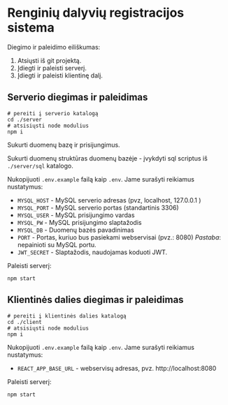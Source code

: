 # Renginių dalyvių registracijos sistema

Diegimo ir paleidimo eiliškumas:

1. Atsiųsti iš git projektą.
2. Įdiegti ir paleisti serverį.
3. Įdiegti ir paleisti klientinę dalį.


## Serverio diegimas ir paleidimas

```
# pereiti į serverio katalogą
cd ./server
# atsisiųsti node modulius
npm i
```

Sukurti duomenų bazę ir prisijungimus.

Sukurti duomenų struktūras duomenų bazėje - įvykdyti sql scriptus iš `./server/sql` katalogo.

Nukopijuoti  `.env.example` failą kaip `.env`. Jame surašyti reikiamus nustatymus:
  * `MYSQL_HOST` - MySQL serverio adresas (pvz, localhost, 127.0.0.1 )
  * `MYSQL_PORT` - MySQL serverio portas (standartinis 3306)
  * `MYSQL_USER` - MySQL prisijungimo vardas
  * `MYSQL_PW` - MySQL prisijungimo slaptažodis
  * `MYSQL_DB` - Duomenų bazės pavadinimas
  * `PORT` - Portas, kuriuo bus pasiekami webservisai (pvz.: 8080) *Pastaba*: nepainioti su MySQL portu.
  * `JWT_SECRET` - Slaptažodis, naudojamas koduoti JWT. 

Paleisti serverį:
```
npm start
```

## Klientinės dalies diegimas ir paleidimas

```
# pereiti į klientinės dalies katalogą
cd ./client
# atsisiųsti node modulius
npm i
```
Nukopijuoti  `.env.example` failą kaip `.env`. Jame surašyti reikiamus nustatymus:
   * `REACT_APP_BASE_URL` - webservisų adresas, pvz. http://localhost:8080

Paleisti serverį:
```
npm start
```






